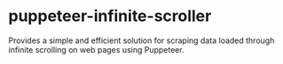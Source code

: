 # puppeteer-infinite-scroller

Provides a simple and efficient solution for scraping data loaded through infinite scrolling on web pages using Puppeteer.
